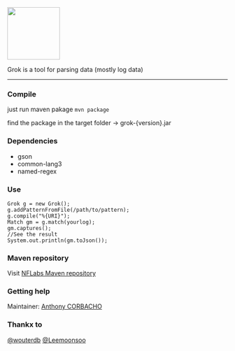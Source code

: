 <img src="http://peloton.nflabs.com/imgs/logo.png" height="120" align="bottom"/>

Grok is a tool for parsing data (mostly log data)

-----------------------

### Compile

just run maven pakage ``mvn package``
	
find the package in the target folder -> grok-{version}.jar

### Dependencies
 * gson
 * common-lang3
 * named-regex

### Use

	Grok g = new Grok();
	g.addPatternFromFile(/path/to/pattern);
	g.compile("%{URI}");
	Match gm = g.match(yourlog);
	gm.captures();
	//See the result
	System.out.println(gm.toJson());

### Maven repository
Visit [NFLabs Maven repository](https://github.com/NFLabs/mvn-repo)

### Getting help
Maintainer: [Anthony CORBACHO](mailto:corbacho.anthony@gmail.com)

### Thankx to
[@wouterdb](https://github.com/wouterdb)
[@Leemoonsoo](https://github.com/Leemoonsoo)
